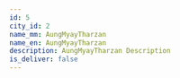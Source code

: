 ```yaml
---
id: 5
city_id: 2
name_mm: AungMyayTharzan
name_en: AungMyayTharzan
description: AungMyayTharzan Description
is_deliver: false
---
```

